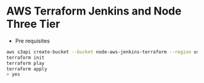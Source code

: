 # AWS Terraform Jenkins and Node Three Tier

* Pre requisites

```bash
aws s3api create-bucket --bucket node-aws-jenkins-terraform --region us-west-2 --create-bucket-configuration LocaltionContraint=us-west-2
terraform init
terraform play
terraform apply
> yes
```
